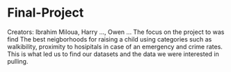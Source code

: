 # Final-Project
Creators: Ibrahim Miloua, Harry ..., Owen ...
The focus on the project to was find The best neigborhoods for raising a child using categories such as walkibility, proximity to hosipitals in case of an emergency and crime rates. This is what led us to find our datasets and the data we were interested in pulling.

